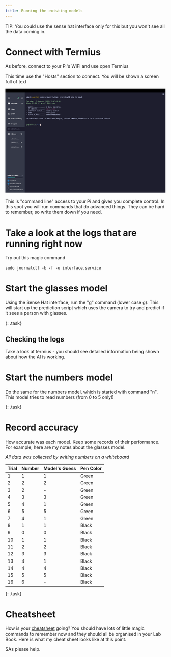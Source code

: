 ```yaml
---
title: Running the existing models
---
```


TIP: You could use the sense hat interface only for this but you won't see all the data coming in.

# Connect with Termius

As before, connect to your Pi's WiFi and use open Termius

This time use the "Hosts" section to connect.  You will be shown a screen full of text

![commandLine](/stem_club/imgs/commandLine.png)

This is "command line" access to your Pi and gives you complete control.  In this spot you will run commands that do advanced things.  They can be hard to remember, so write them down if you need.

# Take a look at the logs that are running right now

Try out this magic command

`sudo journalctl -b -f -u interface.service`

# Start the glasses model

Using the Sense Hat interface, run the "g" command (lower case g).  This will start up the prediction script which uses the camera to try and predict if it sees a person with glasses.

{: .task}
## Checking the logs
Take a look at termius - you should see detailed information being shown about how the AI is working.

# Start the numbers model

Do the same for the numbers model, which is started with command "n".  This model tries to read numbers (from 0 to 5 only!)


{: .task}
# Record accuracy
How accurate was each model.  Keep some records of their performance.  For example, here are my notes about the glasses model.

*All data was collected by writing numbers on a whiteboard*

|Trial | Number | Model's Guess | Pen Color |
|------|--------|---------------|-----------|
|1     | 1      | 1             | Green     |
|2     | 2      | 2             | Green     |
|3     | 2      | -             | Green     |
|4     | 3      | 3             | Green     |
|5     | 4      | 1             | Green     |
|6     | 5      | 5             | Green     |
|7     | 4      | 1             | Green     |
|8     | 1      | 1             | Black     |
|9     | 0      | 0             | Black     |
|10    | 1      | 1             | Black     |
|11    | 2      | 2             | Black     |
|12    | 3      | 3             | Black     |
|13    | 4      | 1             | Black     |
|14    | 4      | 4             | Black     |
|15    | 5      | 5             | Black     |
|16    | 6      | -             | Black     |

{: .task}
# Cheatsheet
How is your [cheatsheet](/lab_book/lab_book.md#what-is-a-cheat-sheet) going?  You should have lots of little magic commands to remember now and they should all be organised in your Lab Book.  Here is what my cheat sheet looks like at this point.

SAs please help.